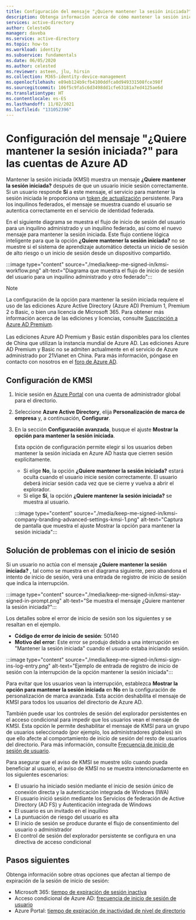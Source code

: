 ```yaml
---
title: Configuración del mensaje "¿Quiere mantener la sesión iniciada?" para las cuentas de Azure Active Directory
description: Obtenga información acerca de cómo mantener la sesión iniciada (KMSI), que muestra el mensaje "¿Quiere mantener la sesión iniciada?", cómo configurarlo en el portal de Azure Active Directory y cómo solucionar problemas de inicio de sesión.
services: active-directory
author: CelesteDG
manager: daveba
ms.service: active-directory
ms.topic: how-to
ms.workload: identity
ms.subservice: fundamentals
ms.date: 06/05/2020
ms.author: celested
ms.reviewer: asteen, jlu, hirsin
ms.collection: M365-identity-device-management
ms.openlocfilehash: e89eb124b9cfb4100ddfca0d949331508fce398f
ms.sourcegitcommit: 106f5c9fa5c6d3498dd1cfe63181a7ed4125ae6d
ms.translationtype: HT
ms.contentlocale: es-ES
ms.lasthandoff: 11/02/2021
ms.locfileid: "131052396"
---
```

# <a name="configure-the-stay-signed-in-prompt-for-azure-ad-accounts"></a>Configuración del mensaje "¿Quiere mantener la sesión iniciada?" para las cuentas de Azure AD

Mantener la sesión iniciada (KMSI) muestra un mensaje **¿Quiere mantener la sesión iniciada?** después de que un usuario inicie sesión correctamente. Si un usuario responde **Sí** a este mensaje, el servicio para mantener la sesión iniciada le proporciona un [token de actualización](../develop/developer-glossary.md#refresh-token) persistente. Para los inquilinos federados, el mensaje se muestra cuando el usuario se autentica correctamente en el servicio de identidad federada.

En el siguiente diagrama se muestra el flujo de inicio de sesión del usuario para un inquilino administrado y un inquilino federado, así como el nuevo mensaje para mantener la sesión iniciada. Este flujo contiene lógica inteligente para que la opción **¿Quiere mantener la sesión iniciada?** no se muestre si el sistema de aprendizaje automático detecta un inicio de sesión de alto riesgo o un inicio de sesión desde un dispositivo compartido.

:::image type="content" source="./media/keep-me-signed-in/kmsi-workflow.png" alt-text="Diagrama que muestra el flujo de inicio de sesión del usuario para un inquilino administrado y otro federado":::

> [!NOTE]
> La configuración de la opción para mantener la sesión iniciada requiere el uso de las ediciones Azure Active Directory (Azure AD) Premium 1, Premium 2 o Basic, o bien una licencia de Microsoft 365. Para obtener más información acerca de las ediciones y licencias, consulte [Suscripción a Azure AD Premium](active-directory-get-started-premium.md).<br><br>Las ediciones Azure AD Premium y Basic están disponibles para los clientes de China que utilizan la instancia mundial de Azure AD. Las ediciones Azure AD Premium y Basic no se admiten actualmente en el servicio de Azure administrado por 21Vianet en China. Para más información, póngase en contacto con nosotros en el [foro de Azure AD](https://feedback.azure.com/d365community/forum/22920db1-ad25-ec11-b6e6-000d3a4f0789).

## <a name="configure-kmsi"></a>Configuración de KMSI

1. Inicie sesión en [Azure Portal](https://portal.azure.com/) con una cuenta de administrador global para el directorio.
1. Seleccione **Azure Active Directory**, elija **Personalización de marca de empresa** y, a continuación, **Configurar**.
1. En la sección **Configuración avanzada**, busque el ajuste **Mostrar la opción para mantener la sesión iniciada**.

   Esta opción de configuración permite elegir si los usuarios deben mantener la sesión iniciada en Azure AD hasta que cierren sesión explícitamente.
   * Si elige **No**, la opción **¿Quiere mantener la sesión iniciada?** estará oculta cuando el usuario inicie sesión correctamente. El usuario deberá iniciar sesión cada vez que se cierre y vuelva a abrir el explorador.
   * Si elige **Sí**, la opción **¿Quiere mantener la sesión iniciada?** se muestra al usuario.

    :::image type="content" source="./media/keep-me-signed-in/kmsi-company-branding-advanced-settings-kmsi-1.png" alt-text="Captura de pantalla que muestra el ajuste Mostrar la opción para mantener la sesión iniciada":::

## <a name="troubleshoot-sign-in-issues"></a>Solución de problemas con el inicio de sesión

Si un usuario no actúa con el mensaje **¿Quiere mantener la sesión iniciada?** , tal como se muestra en el diagrama siguiente, pero abandona el intento de inicio de sesión, verá una entrada de registro de inicio de sesión que indica la interrupción.

:::image type="content" source="./media/keep-me-signed-in/kmsi-stay-signed-in-prompt.png" alt-text="Se muestra el mensaje ¿Quiere mantener la sesión iniciada?":::

Los detalles sobre el error de inicio de sesión son los siguientes y se resaltan en el ejemplo.

* **Código de error de inicio de sesión**: 50140
* **Motivo del error**: Este error se produjo debido a una interrupción en "Mantener la sesión iniciada" cuando el usuario estaba iniciando sesión.

:::image type="content" source="./media/keep-me-signed-in/kmsi-sign-ins-log-entry.png" alt-text="Ejemplo de entrada de registro de inicio de sesión con la interrupción de la opción mantener la sesión iniciada":::

Para evitar que los usuarios vean la interrupción, establezca **Mostrar la opción para mantener la sesión iniciada** en **No** en la configuración de personalización de marca avanzada. Esta acción deshabilita el mensaje de KMSI para todos los usuarios del directorio de Azure AD.

También puede usar los controles de sesión del explorador persistentes en el acceso condicional para impedir que los usuarios vean el mensaje de KMSI. Esta opción le permite deshabilitar el mensaje de KMSI para un grupo de usuarios seleccionado (por ejemplo, los administradores globales) sin que ello afecte al comportamiento de inicio de sesión del resto de usuarios del directorio. Para más información, consulte [Frecuencia de inicio de sesión de usuario](../conditional-access/howto-conditional-access-session-lifetime.md). 

Para asegurar que el aviso de KMSI se muestre sólo cuando pueda beneficiar al usuario, el aviso de KMSI no se muestra intencionadamente en los siguientes escenarios:

* El usuario ha iniciado sesión mediante el inicio de sesión único de conexión directa y la autenticación integrada de Windows (IWA)
* El usuario inició sesión mediante los Servicios de federación de Active Directory (AD FS) y Autenticación integrada de Windows
* El usuario es un invitado en el inquilino
* La puntuación de riesgo del usuario es alta
* El inicio de sesión se produce durante el flujo de consentimiento del usuario o administrador
* El control de sesión del explorador persistente se configura en una directiva de acceso condicional

## <a name="next-steps"></a>Pasos siguientes

Obtenga información sobre otras opciones que afectan al tiempo de expiración de la sesión de inicio de sesión:

* Microsoft 365: [tiempo de expiración de sesión inactiva](/sharepoint/sign-out-inactive-users)
* Acceso condicional de Azure AD: [frecuencia de inicio de sesión de usuario](../conditional-access/howto-conditional-access-session-lifetime.md)
* Azure Portal: [tiempo de expiración de inactividad de nivel de directorio](../../azure-portal/set-preferences.md#change-the-directory-timeout-setting-admin)